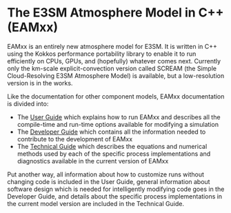 # The E3SM Atmosphere Model in C++ (EAMxx)

EAMxx is an entirely new atmosphere model for E3SM. It is written in C++ using the Kokkos performance portability library to enable it to run efficiently on CPUs, GPUs, and (hopefully) whatever comes next. Currently only the km-scale explicit-convection version called SCREAM (the Simple Cloud-Resolving E3SM Atmosphere Model) is available, but a low-resolution version is in the works.

Like the documentation for other component models, EAMxx documentation is divided into:

* The [User Guide](user/index.md) which explains how to run EAMxx and describes all the compile-time and run-time options available for modifying a simulation
* The [Developer Guide](developer/index.md) which contains all the information needed to contribute to the development of EAMxx
* The [Technical Guide](technical/index.md) which describes the equations and numerical methods used by each of the specific process implementations and diagnostics available in the current version of EAMxx

Put another way, all information about how to customize runs without changing code is included in the User Guide, general information about software design which is needed for intelligently modifying code goes in the Developer Guide, and details about the specific process implementations in the current model version are included in the Technical Guide. 
